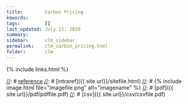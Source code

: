 ```yaml
---
title:        Carbon Pricing
kewords:              
tags:         []
last_updated: July 23, 2020    
summary:              
sidebar:      clm_sidebar
permalink:    clm_carbon_pricing.html  
folder:       clm 
---    
```


[//]: # (Comments on edit:? )





{% include links.html %}

[//]: # [reference](url)
[//]: # [intraref]({{ site.url}}/sitefile.html)
[//]: # {% include image.html file="imagefile.png" alt="imagename"  %}
[//]: # [pdf]({{ site.url}}/pdf/pdffile.pdf)
[//]: # [csv]({{ site.url}}/csv/csvfile.pdf)



